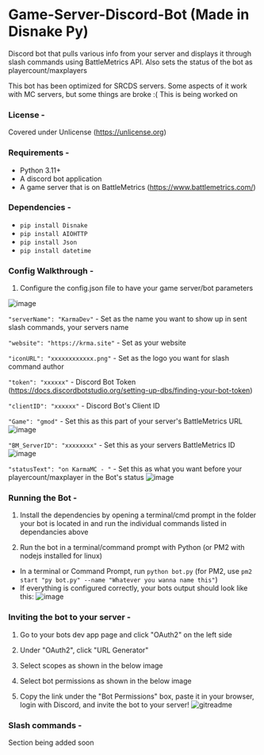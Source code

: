 # Game-Server-Discord-Bot (Made in Disnake Py)
Discord bot that pulls various info from your server and displays it through slash commands using BattleMetrics API. Also sets the status of the bot as playercount/maxplayers

This bot has been optimized for SRCDS servers. Some aspects of it work with MC servers, but some things are broke :( This is being worked on

### **License -**
Covered under Unlicense (https://unlicense.org)

### **Requirements -** 
- Python 3.11+
- A discord bot application
- A game server that is on BattleMetrics (https://www.battlemetrics.com/)

### **Dependencies -**
- ```pip install Disnake```
- ```pip install AIOHTTP```
- ```pip install Json```
- ```pip install datetime```

### **Config Walkthrough -**
1. Configure the config.json file to have your game server/bot parameters

![image](https://user-images.githubusercontent.com/107073565/216780462-b323101c-51d2-4922-9b07-d535e7a4f921.png)

```"serverName": "KarmaDev"``` - Set as the name you want to show up in sent slash commands, your servers name

```"website": "https://krma.site"``` - Set as your website

```"iconURL": "xxxxxxxxxxxx.png"``` - Set as the logo you want for slash command author

```"token": "xxxxxx"``` - Discord Bot Token (https://docs.discordbotstudio.org/setting-up-dbs/finding-your-bot-token)

```"clientID": "xxxxxx"``` - Discord Bot's Client ID

```"Game": "gmod"``` - Set this as this part of your server's BattleMetrics URL
![image](https://user-images.githubusercontent.com/107073565/216780645-26b57906-073c-402e-b2e0-cb7045a4f193.png)

```"BM_ServerID": "xxxxxxxx"``` - Set this as your servers BattleMetrics ID
![image](https://user-images.githubusercontent.com/107073565/216780694-0e730e79-0e20-4e24-8cd2-11e6eaa573cf.png)

```"statusText": "on KarmaMC - "``` - Set this as what you want before your playercount/maxplayer in the Bot's status
![image](https://user-images.githubusercontent.com/107073565/216780801-fef91ba5-7cd5-449c-93c1-e102c10ecee7.png)


### **Running the Bot -**

1. Install the dependencies by opening a terminal/cmd prompt in the folder your bot is located in and run the individual commands listed in dependancies above

2. Run the bot in a terminal/command prompt with Python (or PM2 with nodejs installed for linux)
- In a terminal or Command Prompt, run 
```python bot.py``` (for PM2, use ```pm2 start "py bot.py" --name "Whatever you wanna name this"```)
- If everything is configured correctly, your bots output should look like this:
![image](https://user-images.githubusercontent.com/107073565/216780817-6aa48e55-d96b-4e39-8e26-4b025e8af1e5.png)


### **Inviting the bot to your server -**

1. Go to your bots dev app page and click "OAuth2" on the left side

2. Under "OAuth2", click "URL Generator"

3. Select scopes as shown in the below image

4. Select bot permissions as shown in the below image

5. Copy the link under the "Bot Permissions" box, paste it in your browser, login with Discord, and invite the bot to your server!
![gitreadme](https://user-images.githubusercontent.com/107073565/213134525-ff29f242-25c8-4e29-ac7c-f348674a7053.png)



### **Slash commands -**

Section being added soon

